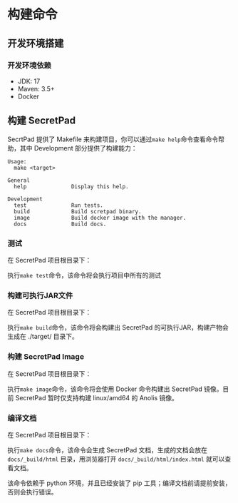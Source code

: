 # 构建命令

## 开发环境搭建

### 开发环境依赖

* JDK: 17
* Maven: 3.5+
* Docker

## 构建 SecretPad

SecrtPad 提供了 Makefile 来构建项目，你可以通过`make help`命令查看命令帮助，其中 Development 部分提供了构建能力：

```shell
Usage:
  make <target>

General
  help              Display this help.

Development
  test              Run tests.
  build             Build scretpad binary.
  image             Build docker image with the manager.
  docs              Build docs.
```

### 测试

在 SecretPad 项目根目录下：

执行`make test`命令，该命令将会执行项目中所有的测试

### 构建可执行JAR文件

在 SecretPad 项目根目录下：

执行`make build`命令，该命令将会构建出 SecretPad 的可执行JAR，构建产物会生成在 ./target/ 目录下。

### 构建 SecretPad Image

在 SecretPad 项目根目录下：

执行`make image`命令，该命令将会使用 Docker 命令构建出 SecretPad 镜像。目前 SecretPad 暂时仅支持构建 linux/amd64 的 Anolis 镜像。

### 编译文档

在 SecretPad 项目根目录下：

执行`make docs`命令，该命令会生成 SecretPad 文档，生成的文档会放在 `docs/_build/html` 目录，用浏览器打开 `docs/_build/html/index.html` 就可以查看文档。

该命令依赖于 python 环境，并且已经安装了 pip 工具；编译文档前请提前安装，否则会执行错误。